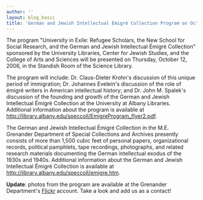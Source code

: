 ```yaml
---
author: ''
layout: blog_basic
title: 'German and Jewish Intellectual Émigré Collection Program on October 126'
---
```


<div class="entry-body">
<p>The program "University in Exile: Refugee Scholars, the New School for Social Research, and the German and Jewish Intellectual Émigré Collection" sponsored by the University Libraries, Center for Jewish Studies, and the College of Arts and Sciences will be presented on Thursday, October 12, 2006, in the Standish Room of the Science Library.</p>
<p>The program will include: Dr. Claus-Dieter Krohn's discussion of this unique period of immigration; Dr. Johannes Evelein's discussion of the role of émigré writers in American intellectual history; and Dr. John M. Spalek's discussion of the founding and growth of the German and Jewish Intellectual Émigré Collection at the University at Albany Libraries. Additional information about the program is available at <a href="http://library.albany.edu/speccoll/EmigreProgram_flyer2.pdf">http://library.albany.edu/speccoll/EmigreProgram_flyer2.pdf</a>.</p>
<p>The German and Jewish Intellectual Émigré Collection in the M.E. Grenander Department of Special Collections and Archives presently consists of more than 1,500 cubic feet of personal papers, organizational records, political pamphlets, tape recordings, photographs, and related research materials documenting the German intellectual exodus of the 1930s and 1940s. Additional information about the German and Jewish Intellectual Émigré Collection is available at <a href="https://archives.albany.edu/browse/ger.html">http://library.albany.edu/speccoll/emigre.htm</a>. </p>
<p><strong>Update</strong>: photos from the program are available at the Grenander Department's <a href="http://www.flickr.com/photos/grenander/">Flickr</a> account. Take a look and add us as a contact!</p>
</div>